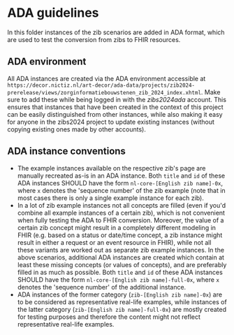 # ADA guidelines

In this folder instances of the zib scenarios are added in ADA format, which are used to test the conversion from zibs to FHIR resources.

## ADA environment
All ADA instances are created via the ADA environment accessible at `https://decor.nictiz.nl/art-decor/ada-data/projects/zib2024-prerelease/views/zorginformatiebouwstenen_zib_2024_index.xhtml`. Make sure to add these while being logged in with the _zibs2024ada_ account. This ensures that instances that have been created in the context of this project can be easily distinguished from other instances, while also making it easy for anyone in the zibs2024 project to update existing instances (without copying existing ones made by other accounts).

## ADA instance conventions
* The example instances available on the respective zib's page are manually recreated as-is in an ADA instance. Both `title` and `id` of these ADA instances SHOULD have the form `nl-core-[English zib name]-0x`, where `x` denotes the 'sequence number' of the zib example (note that in most cases there is only a single example instance for each zib).
* In a lot of zib example instances not all concepts are filled (even if you'd combine all example instances of a certain zib), which is not convenient when fully testing the ADA to FHIR conversion. Moreover, the value of a certain zib concept might result in a completely different modeling in FHIR (e.g. based on a status or date/time concept, a zib instance might result in either a request or an event resource in FHIR), while not all these variants are worked out as separate zib example instances. In the above scenarios, additional ADA instances are created which contain at least these missing concepts (or values of concepts), and are preferably filled in as much as possible. Both `title` and `id` of these ADA instances SHOULD have the form `nl-core-[English zib name]-full-0x`, where `x` denotes the 'sequence number' of the additional instance.
* ADA instances of the former category (`zib-[English zib name]-0x`) are to be considered as representative real-life examples, while instances of the latter category (`zib-[English zib name]-full-0x`) are mostly created for testing purposes and therefore the content might not reflect representative real-life examples.